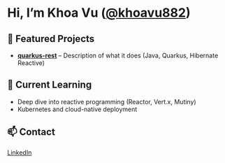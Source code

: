 # Hi, I’m Khoa Vu ([@khoavu882](https://github.com/khoavu882))

## 🚀 Featured Projects
- **[quarkus-rest](https://github.com/khoavu882/quarkus-rest-boilerplate)** – Description of what it does (Java, Quarkus, Hibernate Reactive)

## 🌱 Current Learning
- Deep dive into reactive programming (Reactor, Vert.x, Mutiny)
- Kubernetes and cloud-native deployment

## 📫 Contact
[LinkedIn](https://linkedin.com/in/...)
